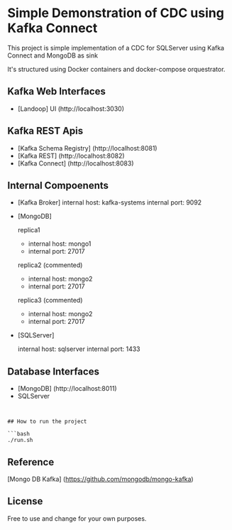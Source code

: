 # Simple Demonstration of CDC using Kafka Connect

This project is simple implementation of a CDC for SQLServer using Kafka Connect and MongoDB as sink

It's structured using Docker containers and docker-compose orquestrator.

## Kafka Web Interfaces
- [Landoop] UI (http://localhost:3030)

## Kafka REST Apis
- [Kafka Schema Registry] (http://localhost:8081)
- [Kafka REST] (http://localhost:8082)
- [Kafka Connect] (http://localhost:8083)

## Internal Compoenents
- [Kafka Broker] 
   internal host: kafka-systems
   internal port: 9092

- [MongoDB]
   
  replica1
  * internal host: mongo1
  * internal port: 27017

  replica2 (commented)
  * internal host: mongo2
  * internal port: 27017

  replica3 (commented)
  - internal host: mongo2
  - internal port: 27017

- [SQLServer]

  internal host: sqlserver
  internal port: 1433

## Database Interfaces

- [MongoDB] (http://localhost:8011)
- SQLServer
  ```docker-compose -f docker-compose.yml exec sqlserver bash -c '/opt/mssql-tools/bin/sqlcmd -U sa -P $MSSQL_SA_PASSWORD -d kafkaconnect'
```

## How to run the project

```bash
./run.sh
```

## Reference

[Mongo DB Kafka] (https://github.com/mongodb/mongo-kafka)

## License
Free to use and change for your own purposes.
